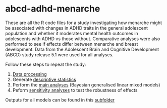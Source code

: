 # abcd-adhd-menarche
These are all the R code files for a study investigating how menarche might be associated with changes in ADHD traits in the general adolescent population and whether it moderates mental health outcomes in adolescents with ADHD vs those without. Comparative analyses were also performed to see if effects differ between menarche and breast development. Data from the Adolescent Brain and Cognitive Development (ABCD) study release 5.1 were used for all analyses.

Follow these steps to repeat the study:

1. [Data processing](https://github.com/emily-j-f/abcd-adhd-menarche/tree/main/1.%20ABCD%20data%20processing)
2. Generate [descriptive statistics](https://github.com/emily-j-f/abcd-adhd-menarche/tree/main/2.%20Descriptives)
3. Perform the [main analyses](https://github.com/emily-j-f/abcd-adhd-menarche/tree/main/3.%20Analyses%20(Bayesian%20GLMM)) (Bayesian generalised linear mixed models)
4. Peform [sensitivity analyses](https://github.com/emily-j-f/abcd-adhd-menarche/tree/main/4.%20Sensitivity%20analyses) to test the robustness of effects

Outputs for all models can be found in this [subfolder](https://github.com/emily-j-f/abcd-adhd-menarche/tree/main/3.%20Analyses%20(Bayesian%20GLMM)/Model%20outputs)
